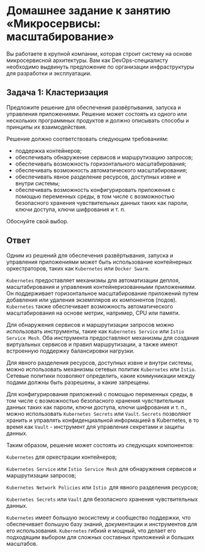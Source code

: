 # Домашнее задание к занятию «Микросервисы: масштабирование»

Вы работаете в крупной компании, которая строит систему на основе микросервисной архитектуры.
Вам как DevOps-специалисту необходимо выдвинуть предложение по организации инфраструктуры для разработки и эксплуатации.

## Задача 1: Кластеризация

Предложите решение для обеспечения развёртывания, запуска и управления приложениями.
Решение может состоять из одного или нескольких программных продуктов и должно описывать способы и принципы их взаимодействия.

Решение должно соответствовать следующим требованиям:
- поддержка контейнеров;
- обеспечивать обнаружение сервисов и маршрутизацию запросов;
- обеспечивать возможность горизонтального масштабирования;
- обеспечивать возможность автоматического масштабирования;
- обеспечивать явное разделение ресурсов, доступных извне и внутри системы;
- обеспечивать возможность конфигурировать приложения с помощью переменных среды, в том числе с возможностью безопасного хранения чувствительных данных таких как пароли, ключи доступа, ключи шифрования и т. п.

Обоснуйте свой выбор.

## Ответ

Одним из решений для обеспечения развёртывания, запуска и управления приложениями может быть использование контейнерных оркестраторов, таких как `Kubernetes` или `Docker Swarm`.

`Kubernetes` предоставляет механизмы для автоматизации деплоя, масштабирования и управления контейнеризованными приложениями. Он поддерживает горизонтальное масштабирование приложений путем добавления или удаления экземпляров их компонентов (подов). `Kubernetes` также обеспечивает возможность автоматического масштабирования на основе метрик, например, CPU или памяти.

Для обнаружения сервисов и маршрутизации запросов можно использовать инструменты, такие как `Kubernetes Service` или `Istio Service Mesh`. Оба инструмента предоставляют механизмы для создания виртуальных сервисов и правил маршрутизации, а также имеют встроенную поддержку балансировки нагрузки.

Для явного разделения ресурсов, доступных извне и внутри системы, можно использовать механизмы сетевых политик `Kubernetes` или `Istio`. Сетевые политики позволяют определить, какие коммуникации между подами должны быть разрешены, а какие запрещены.

Для конфигурирования приложений с помощью переменных среды, в том числе с возможностью безопасного хранения чувствительных данных таких как пароли, ключи доступа, ключи шифрования и т. п., можно использовать `Kubernetes Secrets` или `Vault`. `Secrets` позволяют хранить и управлять конфиденциальной информацией в Kubernetes, в то время как `Vault` - инструмент для управления секретами и защиты данных.

Таким образом, решение может состоять из следующих компонентов:

`Kubernetes` для оркестрации контейнеров;

`Kubernetes Service` или `Istio Service Mesh` для обнаружения сервисов и маршрутизации запросов;

`Kubernetes Network Policies` или `Istio `для явного разделения ресурсов;

`Kubernetes Secrets` или `Vault` для безопасного хранения чувствительных данных.

`Kubernetes` имеет большую экосистему и сообщество поддержки, что обеспечивает большую базу знаний, документации и инструментов для его использования. `Kubernetes` гибкий и мощный, что делает его подходящим выбором для сложных составных приложений и больших масштабов.